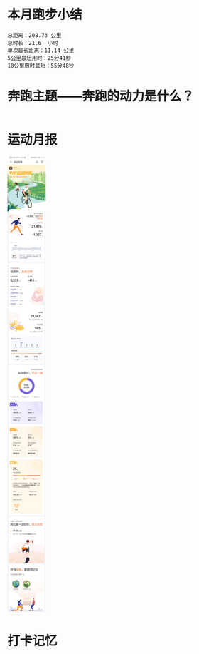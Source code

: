 # 本月跑步小结
```
总距离：208.73 公里
总时长：21.6  小时
单次最长距离：11.14 公里
5公里最短用时：25分41秒
10公里用时最短：55分48秒
```

# 奔跑主题——奔跑的动力是什么？
```

```

#  运动月报
![2021年4月](./月报_202104.jpg)


# 打卡记忆
```

```
